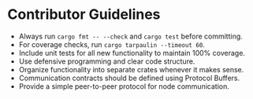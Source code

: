 # Contributor Guidelines

- Always run `cargo fmt -- --check` and `cargo test` before committing.
- For coverage checks, run `cargo tarpaulin --timeout 60`.
- Include unit tests for all new functionality to maintain 100% coverage.
- Use defensive programming and clear code structure.
- Organize functionality into separate crates whenever it makes sense.
- Communication contracts should be defined using Protocol Buffers.
- Provide a simple peer-to-peer protocol for node communication.
